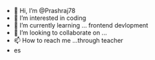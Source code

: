 - 👋 Hi, I’m @Prashraj78
- 👀 I’m interested in coding
- 🌱 I’m currently learning ... frontend devlopment
- 💞️ I’m looking to collaborate on ...
- 📫 How to reach me ...through teacher
- es

<!---
Prashraj78/Prashraj78 is a ✨ special ✨ repository because its `README.md` (this file) appears on your GitHub profile.
You can click the Preview link to take a look at your changes.
--->
